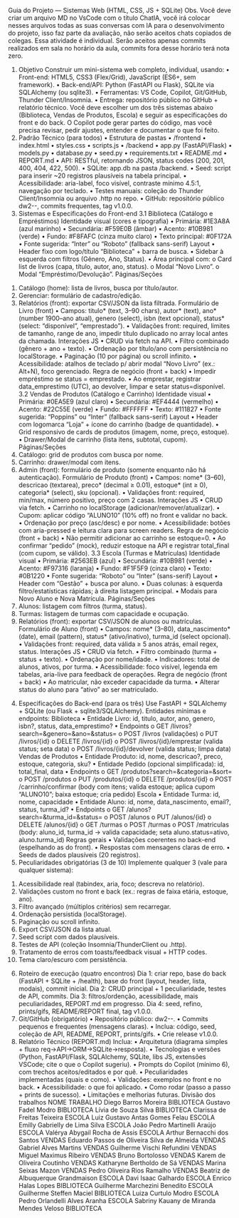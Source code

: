 Guia do Projeto — Sistemas Web (HTML, CSS, JS + SQLite)
Obs. Você deve criar um arquivo MD no VsCode com o título ChatIA, você irá colocar
nesses arquivos todas as suas conversas com IA para o desenvolvimento do
projeto, isso faz parte da avaliação, não serão aceitos chats copiados de colegas.
Essa atividade é individual.
Serão aceitos apenas commits realizados em sala no horário da aula, commits fora
desse horário terá nota zero.
1) Objetivo
Construir um mini-sistema web completo, individual, usando:
• Front-end: HTML5, CSS3 (Flex/Grid), JavaScript (ES6+, sem framework).
• Back-end/API: Python (FastAPI ou Flask), SQLite via SQLAlchemy (ou
sqlite3).
• Ferramentas: VS Code, Copilot, Git/GitHub, Thunder Client/Insomnia.
• Entrega: repositório público no GitHub + relatório técnico.
Você deve escolher um dos três sistemas abaixo (Biblioteca, Vendas de Produtos,
Escola) e seguir as especificações do front e do back. O Copilot pode gerar partes
do código, mas você precisa revisar, pedir ajustes, entender e documentar o
que foi feito.
2) Padrão Técnico (para todos)
• Estrutura de pastas
• /frontend
• index.html
• styles.css
• scripts.js
• /backend
• app.py (FastAPI/Flask)
• models.py
• database.py
• seed.py
• requirements.txt
• README.md
• REPORT.md
• API: RESTful, retornando JSON, status codes (200, 201, 400, 404, 422, 500).
• SQLite: app.db na pasta /backend.
• Seed: script para inserir ~20 registros plausíveis na tabela principal.
• Acessibilidade: aria-label, foco visível, contraste mínimo 4.5:1, navegação
por teclado.
• Testes manuais: coleção do Thunder Client/Insomnia ou arquivo .http no
repo.
• GitHub: repositório público dw2-<seunome>-<tema>, commits
frequentes, tag v1.0.0.
3) Sistemas e Especificações do Front-end
3.1 Biblioteca (Catálogo e Empréstimos)
Identidade visual (cores e tipografia)
• Primária: #1E3A8A (azul marinho)
• Secundária: #F59E0B (âmbar)
• Acento: #10B981 (verde)
• Fundo: #F8FAFC (cinza muito claro)
• Texto principal: #0F172A
• Fonte sugerida: “Inter” ou “Roboto” (fallback sans-serif)
Layout
• Header fixo com logo/título “Biblioteca” + barra de busca.
• Sidebar à esquerda com filtros (Gênero, Ano, Status).
• Área principal com:
o Card list de livros (capa, título, autor, ano, status).
o Modal “Novo Livro”.
o Modal “Empréstimo/Devolução”.
Páginas/Seções
1. Catálogo (home): lista de livros, busca por título/autor.
2. Gerenciar: formulário de cadastro/edição.
3. Relatórios (front): exportar CSV/JSON da lista filtrada.
Formulário de Livro (front)
• Campos: titulo* (text, 3–90 chars), autor* (text), ano* (number 1900–ano
atual), genero (select), isbn (text opcional), status* (select: “disponível”,
“emprestado”).
• Validações front: required, limites de tamanho, range de ano, impedir título
duplicado no array local antes da chamada.
Interações JS
• CRUD via fetch na API.
• Filtro combinado (gênero + ano + texto).
• Ordenação por título/ano com persistência no localStorage.
• Paginação (10 por página) ou scroll infinito.
• Acessibilidade: atalhos de teclado p/ abrir modal “Novo Livro” (ex.: Alt+N),
foco gerenciado.
Regra de negócio (front + back)
• Impedir empréstimo se status = emprestado.
• Ao emprestar, registrar data_emprestimo (UTC), ao devolver, limpar e setar
status=disponível.
3.2 Vendas de Produtos (Catálogo e Carrinho)
Identidade visual
• Primária: #0EA5E9 (azul claro)
• Secundária: #EF4444 (vermelho)
• Acento: #22C55E (verde)
• Fundo: #FFFFFF
• Texto: #111827
• Fonte sugerida: “Poppins” ou “Inter” (fallback sans-serif)
Layout
• Header com logomarca “Loja” + ícone do carrinho (badge de
quantidade).
• Grid responsivo de cards de produtos (imagem, nome, preço, estoque).
• Drawer/Modal de carrinho (lista itens, subtotal, cupom).
Páginas/Seções
1. Catálogo: grid de produtos com busca por nome.
2. Carrinho: drawer/modal com itens.
3. Admin (front): formulário de produto (somente enquanto não há
autenticação).
Formulário de Produto (front)
• Campos: nome* (3–60), descricao (textarea), preco* (decimal ≥ 0.01),
estoque* (int ≥ 0), categoria* (select), sku (opcional).
• Validações front: required, min/max, número positivo, preço com 2 casas.
Interações JS
• CRUD via fetch.
• Carrinho no localStorage (adicionar/remover/atualizar).
• Cupom: aplicar código “ALUNO10” (10% off) no front e validar no back.
• Ordenação por preço (asc/desc) e por nome.
• Acessibilidade: botões com aria-pressed e leitura clara para screen
readers.
Regra de negócio (front + back)
• Não permitir adicionar ao carrinho se estoque=0.
• Ao confirmar “pedido” (mock), reduzir estoque na API e registrar total_final
(com cupom, se válido).
3.3 Escola (Turmas e Matrículas)
Identidade visual
• Primária: #2563EB (azul)
• Secundária: #10B981 (verde)
• Acento: #F97316 (laranja)
• Fundo: #F1F5F9 (cinza claro)
• Texto: #0B1220
• Fonte sugerida: “Roboto” ou “Inter” (sans-serif)
Layout
• Header com “Gestão” + busca por aluno.
• Duas colunas: à esquerda filtro/estatísticas rápidas; à direita listagem
principal.
• Modais para Novo Aluno e Nova Matrícula.
Páginas/Seções
1. Alunos: listagem com filtros (turma, status).
2. Turmas: listagem de turmas com capacidade e ocupação.
3. Relatórios (front): exportar CSV/JSON de alunos ou matrículas.
Formulário de Aluno (front)
• Campos: nome* (3–80), data_nascimento* (date), email (pattern), status*
(ativo/inativo), turma_id (select opcional).
• Validações front: required, data válida ≥ 5 anos atrás, email regex, status.
Interações JS
• CRUD via fetch.
• Filtro combinado (turma + status + texto).
• Ordenação por nome/idade.
• Indicadores: total de alunos, ativos, por turma.
• Acessibilidade: foco visível, legenda em tabelas, aria-live para feedback de
operações.
Regra de negócio (front + back)
• Ao matricular, não exceder capacidade da turma.
• Alterar status do aluno para “ativo” ao ser matriculado.
4) Especificações do Back-end (para os três)
Use FastAPI + SQLAlchemy + SQLite (ou Flask + sqlite3/SQLAlchemy). Entidades
mínimas e endpoints:
Biblioteca
• Entidade Livro: id, titulo, autor, ano, genero, isbn?, status,
data_emprestimo?
• Endpoints
o GET /livros?search=&genero=&ano=&status=
o POST /livros (validações)
o PUT /livros/{id}
o DELETE /livros/{id}
o POST /livros/{id}/emprestar (valida status; seta data)
o POST /livros/{id}/devolver (valida status; limpa data)
Vendas de Produtos
• Entidade Produto: id, nome, descricao?, preco, estoque, categoria, sku?
• Entidade Pedido (opcional simplificada): id, total_final, data
• Endpoints
o GET /produtos?search=&categoria=&sort=
o POST /produtos
o PUT /produtos/{id}
o DELETE /produtos/{id}
o POST /carrinho/confirmar (body com itens; valida estoque; aplica
cupom “ALUNO10”; baixa estoque; cria pedido)
Escola
• Entidade Turma: id, nome, capacidade
• Entidade Aluno: id, nome, data_nascimento, email?, status, turma_id?
• Endpoints
o GET /alunos?search=&turma_id=&status=
o POST /alunos
o PUT /alunos/{id}
o DELETE /alunos/{id}
o GET /turmas
o POST /turmas
o POST /matriculas (body: aluno_id, turma_id → valida capacidade;
seta aluno.status=ativo, aluno.turma_id)
Regras gerais
• Validações coerentes no back-end (espelhando as do front).
• Respostas com mensagens claras de erro.
• Seeds de dados plausíveis (20 registros).
5) Peculiaridades obrigatórias (3 de 10)
Implemente qualquer 3 (vale para qualquer sistema):
1. Acessibilidade real (tabindex, aria, foco; descreva no relatório).
2. Validações custom no front e back (ex.: regras de faixa etária, estoque,
ano).
3. Filtro avançado (múltiplos critérios) sem recarregar.
4. Ordenação persistida (localStorage).
5. Paginação ou scroll infinito.
6. Export CSV/JSON da lista atual.
7. Seed script com dados plausíveis.
8. Testes de API (coleção Insomnia/ThunderClient ou .http).
9. Tratamento de erros com toasts/feedback visual + HTTP codes.
10. Tema claro/escuro com persistência.
6) Roteiro de execução (quatro encontros)
Dia 1: criar repo, base do back (FastAPI + SQLite + /health), base do front (layout,
header, lista, modais), commit inicial.
Dia 2: CRUD principal + 1 peculiaridade, testes de API, commits.
Dia 3: filtros/ordenção, acessibilidade, mais peculiaridades, REPORT.md em
progresso.
Dia 4: seed, refino, prints/gifs, README/REPORT final, tag v1.0.0.
7) Git/GitHub (obrigatório)
• Repositório público: dw2-<seunome>-<tema>.
• Commits pequenos e frequentes (mensagens claras).
• Inclua: código, seed, coleção de API, README, REPORT, prints/gifs.
• Crie release v1.0.0.
8) Relatório Técnico (REPORT.md)
Inclua:
• Arquitetura (diagrama simples + fluxo req→API→ORM→SQLite→resposta).
• Tecnologias e versões (Python, FastAPI/Flask, SQLAlchemy, SQLite, libs
JS, extensões VSCode; cite o que o Copilot sugeriu).
• Prompts do Copilot (mínimo 6), com trechos aceitos/editados e por quê.
• Peculiaridades implementadas (quais e como).
• Validações: exemplos no front e no back.
• Acessibilidade: o que foi aplicado.
• Como rodar (passo a passo + prints de sucesso).
• Limitações e melhorias futuras.
Divisão dos trabalhos
NOME TRABALHO
Diego Barros Moreira BIBLIOTECA
Gustavo Fadel Modro BIBLIOTECA
Lívia de Souza Silva BIBLIOTECA
Clarissa de Freitas Teixeira ESCOLA
Luiz Gustavo Antas Gomes Felau ESCOLA
Emilly Gabrielly de Lima Silva ESCOLA
João Pedro Martinelli Araújo ESCOLA
Valérya Abygail Rocha de Assis ESCOLA
Arthur Bernacchi dos Santos VENDAS
Eduardo Passos de Oliveira Silva de Almeida VENDAS
Gabriel Alves Martins VENDAS
Guilherme Vischi Refundini VENDAS
Miguel Maximus Ribeiro VENDAS
Bruno Bortolosso VENDAS
Karem de Oliveira Coutinho VENDAS
Katharyne Bertholdo de Sá VENDAS
Marina Seixas Mazon VENDAS
Pedro Oliveira Rios Ramalho VENDAS
Beatriz de Albuquerque Grandmaison ESCOLA
Davi Isaac Galhardo ESCOLA
Enrico Halas Lopes BIBLIOTECA
Guilherme Marchezini Benedito ESCOLA
Guilherme Steffen Maciel BIBLIOTECA
Luiza Curtulo Modro ESCOLA
Pedro Orlandelli Alves Aranha ESCOLA
Sabriny Kauany de Miranda Mendes Veloso BIBLIOTECA